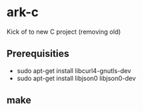 # ark-c
Kick of to new C project (removing old)

## Prerequisities
- sudo apt-get install libcurl4-gnutls-dev
- sudo apt-get install libjson0 libjson0-dev

## make

